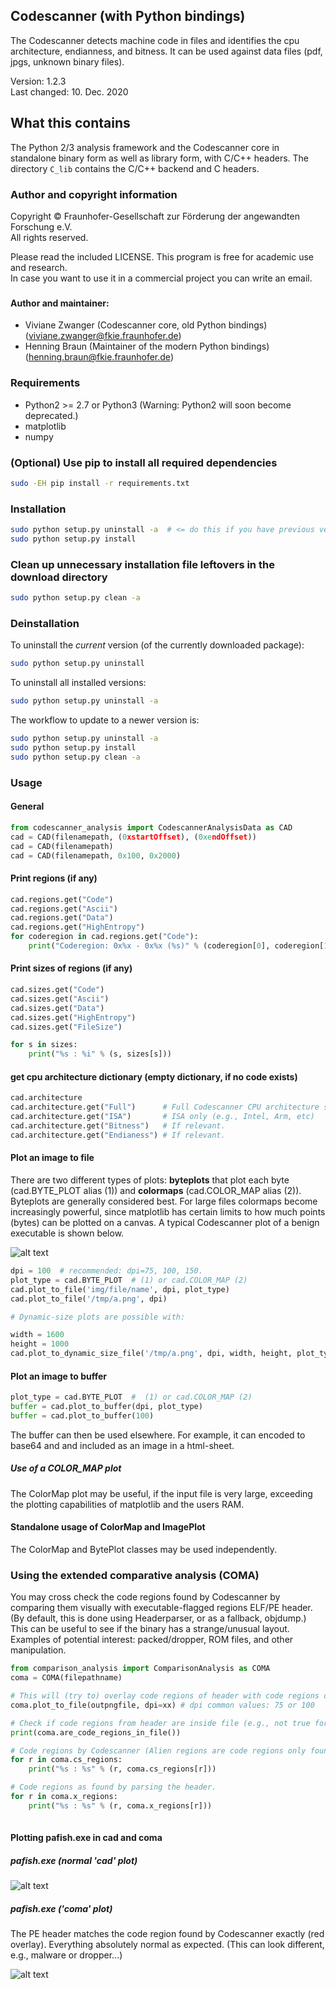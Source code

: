 ## Codescanner (with Python bindings) ##

The Codescanner detects machine code in files and identifies the cpu architecture, endianness, and bitness.
It can be used against data files (pdf, jpgs, unknown binary files).

Version: 1.2.3  
Last changed: 10. Dec. 2020

## What this contains

The Python 2/3 analysis framework and the Codescanner core in standalone 
binary form as well as library form, with C/C++ headers. 
The directory `C_lib` contains the C/C++ backend and C headers.

### Author and copyright information ###

Copyright © Fraunhofer-Gesellschaft zur Förderung der angewandten Forschung e.V.    
All rights reserved.

Please read the included LICENSE. This program is free for academic use and research.   
In case you want to use it in a commercial project you can write an email.

###

#### Author and maintainer:
- Viviane Zwanger (Codescanner core, old Python bindings) ([viviane.zwanger@fkie.fraunhofer.de](viviane.zwanger@fkie.fraunhofer.de))
- Henning Braun (Maintainer of the modern Python bindings) ([henning.braun@fkie.fraunhofer.de](henning.braun@fkie.fraunhofer.de))


### Requirements
* Python2 >= 2.7 or Python3 (Warning: Python2 will soon become deprecated.)
* matplotlib
* numpy

### (Optional) Use pip to install all required dependencies
```sh
sudo -EH pip install -r requirements.txt
```

### Installation ###
```bash
sudo python setup.py uninstall -a  # <= do this if you have previous versions installed.
sudo python setup.py install 
```

### Clean up unnecessary installation file leftovers in the download directory ###
```bash
sudo python setup.py clean -a 
```

### Deinstallation ###
To uninstall the *current* version (of the currently downloaded package):
```bash
sudo python setup.py uninstall 
```

To uninstall all installed versions:
```bash
sudo python setup.py uninstall -a
```

The workflow to update to a newer version is:
```bash
sudo python setup.py uninstall -a
sudo python setup.py install 
sudo python setup.py clean -a 
```


### Usage ###

#### General ####
```python
from codescanner_analysis import CodescannerAnalysisData as CAD
cad = CAD(filenamepath, (0xstartOffset), (0xendOffset))
cad = CAD(filenamepath)
cad = CAD(filenamepath, 0x100, 0x2000)
```  

#### Print regions (if any) ####
```python
cad.regions.get("Code")
cad.regions.get("Ascii")
cad.regions.get("Data")
cad.regions.get("HighEntropy")
for coderegion in cad.regions.get("Code"): 
    print("Coderegion: 0x%x - 0x%x (%s)" % (coderegion[0], coderegion[1], coderegion[2]))
``` 

#### Print sizes of regions (if any) ####
```python
cad.sizes.get("Code")
cad.sizes.get("Ascii")
cad.sizes.get("Data")
cad.sizes.get("HighEntropy")
cad.sizes.get("FileSize")

for s in sizes: 
    print("%s : %i" % (s, sizes[s]))
``` 

#### get cpu architecture dictionary (empty dictionary, if no code exists) ####
```python
cad.architecture
cad.architecture.get("Full")      # Full Codescanner CPU architecture string
cad.architecture.get("ISA")       # ISA only (e.g., Intel, Arm, etc)
cad.architecture.get("Bitness")   # If relevant.
cad.architecture.get("Endianess") # If relevant.
``` 

#### Plot an image to file ####

There are two different types of plots: **byteplots** that plot each byte 
(cad.BYTE_PLOT alias (1)) and **colormaps** (cad.COLOR_MAP alias (2)). 
Byteplots are generally considered best. For large files colormaps become 
increasingly powerful, since matplotlib has certain limits to how much 
points (bytes) can be plotted on a canvas. 
A typical Codescanner plot of a benign executable is shown below.

![alt text](examples/benign_executable_byteplot.png "Codescanner plot of a typical executable")


```python
dpi = 100  # recommended: dpi=75, 100, 150.
plot_type = cad.BYTE_PLOT  # (1) or cad.COLOR_MAP (2) 
cad.plot_to_file('img/file/name', dpi, plot_type)
cad.plot_to_file('/tmp/a.png', dpi)

# Dynamic-size plots are possible with:

width = 1600
height = 1000
cad.plot_to_dynamic_size_file('/tmp/a.png', dpi, width, height, plot_type)
```   
#### Plot an image to buffer ####
```python
plot_type = cad.BYTE_PLOT  #  (1) or cad.COLOR_MAP (2) 
buffer = cad.plot_to_buffer(dpi, plot_type)
buffer = cad.plot_to_buffer(100)
```  

The buffer can then be used elsewhere. For example, it can encoded to 
base64 and and included as an image in a html-sheet. 

##### Use of a COLOR_MAP plot #####
The ColorMap plot may be useful, if the input file is very large, exceeding the plotting capabilities of matplotlib and the users RAM.


#### Standalone usage of ColorMap and ImagePlot ####
The ColorMap and BytePlot classes may be used independently.

### Using the extended **com**parative **a**nalysis (COMA) ###
You may cross check the code regions found by Codescanner by comparing 
them visually with executable-flagged regions ELF/PE header. 
(By default, this is done using Headerparser, or as a fallback, objdump.)
This can be useful to see if the binary has a strange/unusual layout. 
Examples of potential interest: packed/dropper, ROM files, and other manipulation.

```python
from comparison_analysis import ComparisonAnalysis as COMA
coma = COMA(filepathname)

# This will (try to) overlay code regions of header with code regions of Codescanner.
coma.plot_to_file(outpngfile, dpi=xx) # dpi common values: 75 or 100

# Check if code regions from header are inside file (e.g., not true for ROM files or memdumps).
print(coma.are_code_regions_in_file())

# Code regions by Codescanner (Alien regions are code regions only found by Codescanner and not found py parsing the header.)
for r in coma.cs_regions: 
    print("%s : %s" % (r, coma.cs_regions[r]))

# Code regions as found by parsing the header.
for r in coma.x_regions: 
    print("%s : %s" % (r, coma.x_regions[r]))
    
```  

#### Plotting pafish.exe in cad and coma ####

##### pafish.exe (normal 'cad' plot) ##### 

![alt text](examples/pafish_cad.png "Codescanner plot of a typical executable")


##### pafish.exe ('coma' plot) ##### 
The PE header matches the code region found by Codescanner exactly (red overlay). 
Everything absolutely normal as expected. (This can look different, e.g., malware or dropper...)

![alt text](examples/pafish_coma.png "Codescanner plot of a typical executable")


